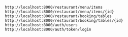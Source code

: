
`http://localhost:8000/restaurant/menu/items`
`http://localhost:8000/restaurant/menu/items/{id}`
`http://localhost:8000/restaurant/booking/tables`
`http://localhost:8000/restaurant/booking/tables/{id}`
`http://localhost:8000/auth/users`
`http://localhost:8000/auth/token/login`